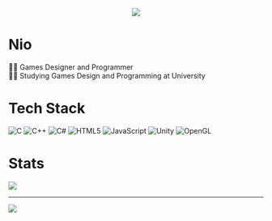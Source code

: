 <p align="center">  
<img src="https://komarev.com/ghpvc/?username=oknio&color=grey">
</p>

# Nio
👨‍💻 Games Designer and Programmer<br>👨‍🎓 Studying Games Design and Programming at University


# Tech Stack
![C](https://img.shields.io/badge/c-%2300599C.svg?style=for-the-badge&logo=c&logoColor=white) ![C++](https://img.shields.io/badge/c++-%2300599C.svg?style=for-the-badge&logo=c%2B%2B&logoColor=white) ![C#](https://img.shields.io/badge/c%23-%23239120.svg?style=for-the-badge&logo=csharp&logoColor=white) ![HTML5](https://img.shields.io/badge/html5-%23E34F26.svg?style=for-the-badge&logo=html5&logoColor=white) ![JavaScript](https://img.shields.io/badge/javascript-%23323330.svg?style=for-the-badge&logo=javascript&logoColor=%23F7DF1E) ![Unity](https://img.shields.io/badge/unity-%23000000.svg?style=for-the-badge&logo=unity&logoColor=white) ![OpenGL](https://img.shields.io/badge/OpenGL-white?logo=OpenGL&style=for-the-badge)
# Stats
![](https://github-readme-stats.vercel.app/api?username=oknio&theme=dark&hide_border=false&include_all_commits=true&count_private=true)<br/>

---
[![](https://visitcount.itsvg.in/api?id=oknio&icon=0&color=0)](https://visitcount.itsvg.in)
